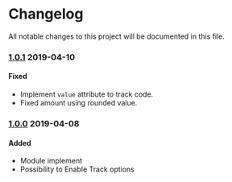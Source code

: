 # Changelog
All notable changes to this project will be documented in this file.

### [1.0.1](https://github.com/magestat/magento2-facebook-pixel/releases/tag/1.0.1) 2019-04-10

#### Fixed
- Implement `value` attribute to track code.
- Fixed amount using rounded value.

### [1.0.0](https://github.com/magestat/magento2-facebook-pixel/releases/tag/1.0.0) 2019-04-08

#### Added
- Module implement
- Possibility to Enable Track options

